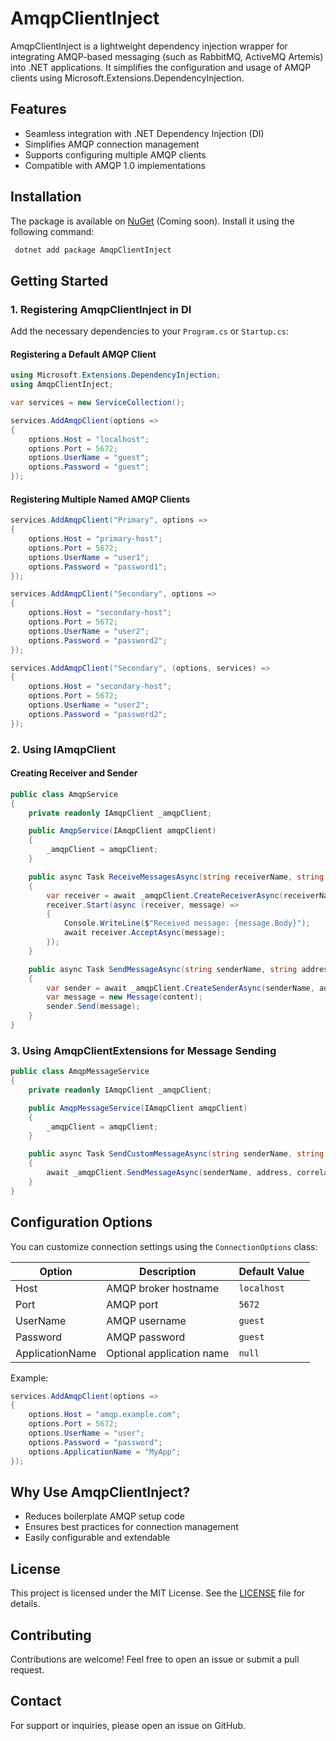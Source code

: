 # AmqpClientInject

AmqpClientInject is a lightweight dependency injection wrapper for integrating AMQP-based messaging (such as RabbitMQ, ActiveMQ Artemis) into .NET applications. It simplifies the configuration and usage of AMQP clients using Microsoft.Extensions.DependencyInjection.

## Features
- Seamless integration with .NET Dependency Injection (DI)
- Simplifies AMQP connection management
- Supports configuring multiple AMQP clients
- Compatible with AMQP 1.0 implementations

## Installation
The package is available on [NuGet](https://www.nuget.org/) (Coming soon). Install it using the following command:

```sh
 dotnet add package AmqpClientInject
```

## Getting Started

### 1. Registering AmqpClientInject in DI
Add the necessary dependencies to your `Program.cs` or `Startup.cs`:

#### Registering a Default AMQP Client
```csharp
using Microsoft.Extensions.DependencyInjection;
using AmqpClientInject;

var services = new ServiceCollection();

services.AddAmqpClient(options =>
{
    options.Host = "localhost";
    options.Port = 5672;
    options.UserName = "guest";
    options.Password = "guest";
});
```

#### Registering Multiple Named AMQP Clients
```csharp
services.AddAmqpClient("Primary", options =>
{
    options.Host = "primary-host";
    options.Port = 5672;
    options.UserName = "user1";
    options.Password = "password1";
});

services.AddAmqpClient("Secondary", options =>
{
    options.Host = "secondary-host";
    options.Port = 5672;
    options.UserName = "user2";
    options.Password = "password2";
});

services.AddAmqpClient("Secondary", (options, services) =>
{
    options.Host = "secondary-host";
    options.Port = 5672;
    options.UserName = "user2";
    options.Password = "password2";
});
```

### 2. Using IAmqpClient

#### Creating Receiver and Sender
```csharp
public class AmqpService
{
    private readonly IAmqpClient _amqpClient;

    public AmqpService(IAmqpClient amqpClient)
    {
        _amqpClient = amqpClient;
    }

    public async Task ReceiveMessagesAsync(string receiverName, string address)
    {
        var receiver = await _amqpClient.CreateReceiverAsync(receiverName, address);
        receiver.Start(async (receiver, message) =>
        {
            Console.WriteLine($"Received message: {message.Body}");
            await receiver.AcceptAsync(message);
        });
    }

    public async Task SendMessageAsync(string senderName, string address, string content)
    {
        var sender = await _amqpClient.CreateSenderAsync(senderName, address);
        var message = new Message(content);
        sender.Send(message);
    }
}
```

### 3. Using AmqpClientExtensions for Message Sending
```csharp
public class AmqpMessageService
{
    private readonly IAmqpClient _amqpClient;

    public AmqpMessageService(IAmqpClient amqpClient)
    {
        _amqpClient = amqpClient;
    }

    public async Task SendCustomMessageAsync(string senderName, string address, string correlationId, string content, TimeSpan? delay = null)
    {
        await _amqpClient.SendMessageAsync(senderName, address, correlationId, content, delay);
    }
}
```

## Configuration Options
You can customize connection settings using the `ConnectionOptions` class:

| Option           | Description                          | Default Value |
|-----------------|----------------------------------|--------------|
| Host           | AMQP broker hostname             | `localhost`  |
| Port           | AMQP port                         | `5672`       |
| UserName       | AMQP username                    | `guest`      |
| Password       | AMQP password                    | `guest`      |
| ApplicationName| Optional application name        | `null`       |

Example:
```csharp
services.AddAmqpClient(options =>
{
    options.Host = "amqp.example.com";
    options.Port = 5672;
    options.UserName = "user";
    options.Password = "password";
    options.ApplicationName = "MyApp";
});
```

## Why Use AmqpClientInject?
- Reduces boilerplate AMQP setup code
- Ensures best practices for connection management
- Easily configurable and extendable

## License
This project is licensed under the MIT License. See the [LICENSE](LICENSE) file for details.

## Contributing
Contributions are welcome! Feel free to open an issue or submit a pull request.

## Contact
For support or inquiries, please open an issue on GitHub.

